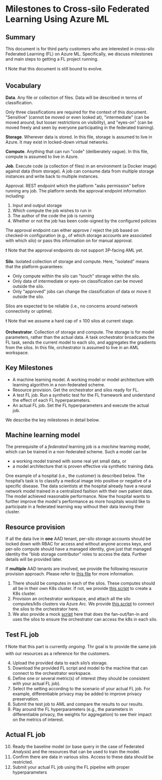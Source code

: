 # Milestones to Cross-silo Federated Learning Using Azure ML 

## Summary
This document is for third party customers who are interested in cross-silo Federated Learning (FL) on Azure ML. Specifically, we discuss milestones and main steps to getting a FL project running. 

:exclamation: Note that this document is still bound to evolve. 

## Vocabulary

__Data__. Any file or collection of files. Data will be described in terms of classification. 

Only three classifications are required for the context of this document. "Sensitive" (cannot be moved or even looked at), "intermediate" (can be moved around, but looser restrictions on visibility), and "eyes-on" (can be moved freely and seen by everyone participating in the federated training). 

__Storage__. Wherever data is stored. In this file, storage is assumed to live in Azure. It may exist in locked-down virtual networks. 

__Compute__. Anything that can run "code" (deliberately vague). In this file, compute is assumed to live in Azure. 

__Job__. Execute code (a collection of files) in an environment (a Docker image) against data (from storage). A job can consume data from multiple storage instances and write back to multiple instances. 

Approval. REST endpoint which the platform "asks permission" before running any job. The platform sends the approval endpoint information including: 

1. Input and output storage 
2. Which compute the job wishes to run in 
3. The author of the code the job is running 
4. Whether or not the job has been code-signed by the configured policies 

The approval endpoint can either approve / reject the job based on checked-in configuration (e.g., of which storage accounts are associated with which silo) or pass this information on for manual approval. 

:exclamation: Note that the approval endpoints do not support 3P-facing AML yet. 

__Silo__. Isolated collection of storage and compute. Here, "isolated" means that the platform guarantees: 

- Only compute within the silo can "touch" storage within the silo. 
- Only data of intermediate or eyes-on classification can be moved outside the silo. 
- Only "approved" jobs can change the classification of data or move it outside the silo. 

Silos are expected to be reliable (i.e., no concerns around network connectivity or uptime). 

:exclamation:  Note that we assume a hard cap of ≤ 100 silos at current stage. 

__Orchestrator__. Collection of storage and compute. The storage is for model parameters, rather than the actual data. A task orchestrator broadcasts the FL task, sends the current model to each silo, and aggregates the gradients from the silos. In this file, orchestrator is assumed to live in an AML workspace. 


## Key Milestones

- A machine learning model. A working model or model architecture with learning algorithm in a non-federated scheme. 
- Resource provision. Get the orchestrator and silos ready for FL. 
- A test FL job. Run a synthetic test for the FL framework and understand the effect of each FL hyperparameters. 
- An actual FL job. Set the FL hyperparameters and execute the actual job. 

We describe the key milestones in detail below. 


## Machine learning model 

The prerequisite of a _federated_ learning job is a _machine_ learning model, which can be trained in a non-federated scheme. Such a model can be  
- a working model trained with some real yet small data, or  
- a model architecture that is proven effective via synthetic training data. 

One example of a hospital (i.e., the customer) is described below. The hospital’s task is to classify a medical image into positive or negative of a specific disease. The data scientists at the hospital already have a neural network model trained in a centralized fashion with their own patient data. The model achieved reasonable performance. Now the hospital wants to further improve the model's performance as more hospitals would like to participate in a federated learning way without their data leaving their cluster. 

## Resource provision 


If all the data live in __one__ AAD tenant, per-silo storage accounts should be locked down with RBAC for access and without anyone access keys, and per-silo compute should have a managed identity, give just that managed identity the "blob storage contributor" roles to access the data. Further details will be provided later.  

If __multiple__ AAD tenants are involved, we provide the following resource provision approach. Please refer to [this file](https://github.com/Azure-Samples/azure-ml-federated-learning/tree/main/automated_provisioning) for more information. 

1. There should be computes in each of the silos. These computes should all be in their own K8s cluster. If not, we provide [this script](https://github.com/Azure-Samples/azure-ml-federated-learning/blob/main/automated_provisioning/ps/CreateK8sCluster.ps1) to create a K8s cluster. 
2. Provision an orchestrator workspace, and attach all the silo computes/k8s clusters via Azure Arc. We provide [this script](https://github.com/Azure-Samples/azure-ml-federated-learning/blob/main/automated_provisioning/ps/ConnectSiloToOrchestrator.ps1) to connect the silos to the orchestrator here.  
3. We also provide a mock [script](https://github.com/Azure-Samples/azure-ml-federated-learning/blob/main/automated_provisioning/sample_job/RunSampleJob.ps1) here that does the fan-out/fan-in and uses the silos to ensure the orchestrator can access the k8s in each silo. 


## Test FL job 

:exclamation: Note that this part is currently _ongoing_. Thr goal is to provide the same job with our resources as a reference for the customers.  

4. Upload the provided data to each silo’s storage. 
5. Download the provided FL script and model to the machine that can connect to the orchestrator workspace. 
6. Define one or several metric(s) of interest (they should be consistent with your actual FL job). 
7. Select the setting according to the scenario of your actual FL job. For example, differentiable privacy may be added to improve privacy preservation. 
8. Submit the test job to AML and compare the results to our results. 
9. Play around the FL hyperparameters (e.g., the parameters in differentiable privacy, the weights for aggregation) to see their impact on the metrics of interest.  

## Actual FL job 

10. Ready the baseline model (or base query in the case of Federated _Analysis_) and the resources that can be used to train the model. 
11. Confirm there are data in various silos. Access to these data should be restricted. 
12. Submit your actual FL job using the FL pipeline with proper hyperparameters